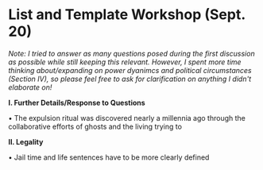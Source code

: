 # List and Template Workshop (Sept. 20) 

*Note: I tried to answer as many questions posed during the first discussion as possible while still keeping this relevant. However, I spent more time thinking about/expanding on power dyanimcs and political circumstances (Section IV), so please feel free to ask for clarification on anything I didn't elaborate on!*


**I. Further Details/Response to Questions**

•	The expulsion ritual was discovered nearly a millennia ago through the collaborative efforts of ghosts and the living trying to 

**II. Legality**

•	Jail time and life sentences have to be more clearly defined
